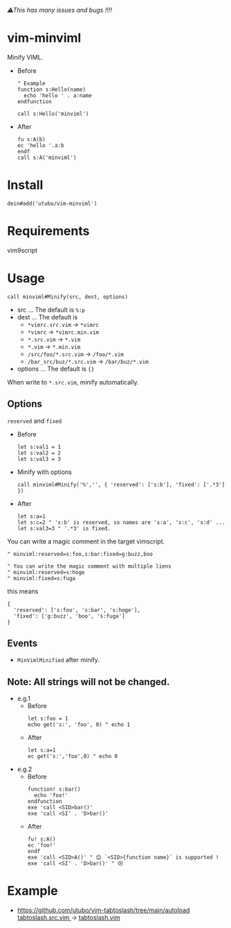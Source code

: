 *⚠This has many issues and bugs !!!!*

# vim-minviml
Minify VIML.

- Before
  ```vim
  " Example
  function s:Hello(name)
    echo 'hello ' . a:name
  endfunction

  call s:Hello('minviml')
  ```
- After
  ```vim
  fu s:A(b)
  ec 'hello '.a:b
  endf
  call s:A('minviml')
  ```

# Install
```vim
dein#add('utubo/vim-minviml')
```

# Requirements
vim9script

# Usage
```vim
call minviml#Minify(src, dest, options)
```
- src ... The default is `%:p`
- dest ... The default is
  - `*vimrc.src.vim` -> `*vimrc`
  - `*vimrc` -> `*vimrc.min.vim`
  - `*.src.vim` -> `*.vim`
  - `*.vim` -> `*.min.vim`
  - `/src/foo/*.src.vim` -> `/foo/*.vim`
  - `/bar_src/buz/*.src.vim` -> `/bar/buz/*.vim`
- options ... The default is `{}`

When write to `*.src.vim`, minify automatically.

## Options
`reserved` and `fixed`

- Before
  ```vim
  let s:val1 = 1
  let s:val2 = 2
  let s:val3 = 3
  ```
- Minify with options
  ```vim
  call minviml#Minify('%','', { 'reserved': ['s:b'], 'fixed': ['.*3'] })
  ```
- After
  ```vim
  let s:a=1
  let s:c=2 " 's:b' is reserved, so names are 's:a', 's:c', 's:d' ...
  let s:val3=3 " '.*3' is fixed.
  ```

You can write a magic comment in the target vimscript.
```vim
" minviml:reserved=s:foo,s:bar:fixed=g:buzz,boo

" You can write the magic comment with multiple liens
" minviml:reserved=s:hoge
" minviml:fixed=s:fuga
```

this means
```
{
  'reserved': ['s:foo', 's:bar', 's:hoge'],
  'fixed': ['g:buzz', 'boo', 's:fuga']
}
```

## Events

- `MinVimlMinified` after minify.

## Note: All strings will not be changed.
- e.g.1
  - Before
    ```vim
    let s:foo = 1
    echo get('s:', 'foo', 0) " echo 1
    ```
  - After
    ```vim
    let s:a=1
    ec get('s:','foo',0) " echo 0
    ```
- e.g.2
  - Before
    ```vim
    function! s:bar()
      echo 'foo!'
    endfunction
    exe 'call <SID>bar()'
    exe 'call <SI' . 'D>bar()'
    ```
  - After
    ```vim
    fu! s:A()
    ec 'foo!'
    endf
    exe 'call <SID>A()' " 😊 `<SID>{function name}` is supported !
    exe 'call <SI' . 'D>bar()' " 😢
    ```

# Example
- https://github.com/utubo/vim-tabtoslash/tree/main/autoload<br>
  [tabtoslash.src.vim ](https://github.com/utubo/vim-tabtoslash/blob/main/autoload/tabtoslash.src.vim)
  ->
  [tabtoslash.vim ](https://github.com/utubo/vim-tabtoslash/blob/main/autoload/tabtoslash.vim)

